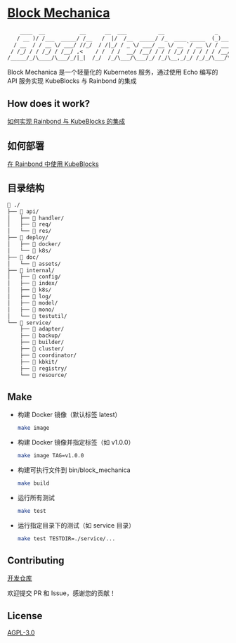 # [Block Mechanica](https://github.com/furutachiKurea/block-mechanica)

```txt
    ____  __           __      __  ___          __                _           
   / __ )/ /___  _____/ /__   /  |/  /__  _____/ /_  ____ _____  (_)________ _
  / __  / / __ \/ ___/ //_/  / /|_/ / _ \/ ___/ __ \/ __ `/ __ \/ / ___/ __ `/
 / /_/ / / /_/ / /__/ ,<    / /  / /  __/ /__/ / / / /_/ / / / / / /__/ /_/ / 
/_____/_/\____/\___/_/|_|  /_/  /_/\___/\___/_/ /_/\__,_/_/ /_/_/\___/\__,_/  
```

Block Mechanica 是一个轻量化的 Kubernetes 服务，通过使用 Echo 编写的 API 服务实现 KubeBlocks 与 Rainbond 的集成

## How does it work?

[如何实现 Rainbond 与 KubeBlocks 的集成](./doc/design_document.md)

## 如何部署

[在 Rainbond 中使用 KubeBlocks](./doc/Use_KubeBlocks_in_Rainbond.md)

## 目录结构

```txt
📁 ./
├── 📁 api/
│   ├── 📁 handler/
│   ├── 📁 req/
│   └── 📁 res/
├── 📁 deploy/
│   ├── 📁 docker/
│   └── 📁 k8s/
├── 📁 doc/
│   └── 📁 assets/
├── 📁 internal/
│   ├── 📁 config/
│   ├── 📁 index/
│   ├── 📁 k8s/
│   ├── 📁 log/
│   ├── 📁 model/
│   ├── 📁 mono/
│   └── 📁 testutil/
└── 📁 service/
    ├── 📁 adapter/
    ├── 📁 backup/
    ├── 📁 builder/
    ├── 📁 cluster/
    ├── 📁 coordinator/
    ├── 📁 kbkit/
    ├── 📁 registry/
    └── 📁 resource/
```

## Make

- 构建 Docker 镜像（默认标签 latest）

  ```sh
  make image
  ```

- 构建 Docker 镜像并指定标签（如 v1.0.0）

  ```sh
  make image TAG=v1.0.0
  ```

- 构建可执行文件到 bin/block_mechanica

  ```sh
  make build
  ```

- 运行所有测试

  ```sh
  make test
  ```

- 运行指定目录下的测试（如 service 目录）

  ```sh
  make test TESTDIR=./service/...
  ```

## Contributing

[开发仓库](https://github.com/furutachiKurea/block-mechanica)

欢迎提交 PR 和 Issue，感谢您的贡献！

## License

[AGPL-3.0](./LICENSE)